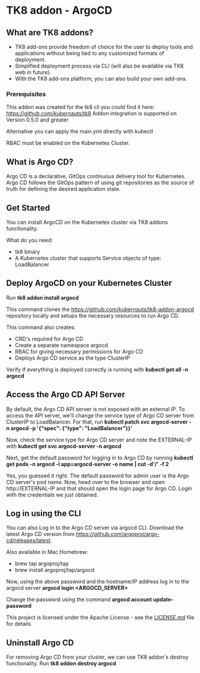 # TK8 addon - ArgoCD

## What are TK8 addons?

- TK8 add-ons provide freedom of choice for the user to deploy tools and applications without being tied to any customized formats of deployment.
- Simplified deployment process via CLI (will also be available via TK8 web in future).
- With the TK8 add-ons platform, you can also build your own add-ons.

### Prerequisites

This addon was created for the tk8 cli you could find it here: https://github.com/kubernauts/tk8
Addon integration is supported on Version 0.5.0 and greater

Alternative you can apply the main.yml directly with kubectl

RBAC must be enabled on the Kubernetes Cluster.

## What is Argo CD?

Argo CD is a declarative, GitOps continuous delivery tool for Kubernetes. Argo CD follows the GitOps pattern of using git repositories as the source of truth for defining the desired application state. 

## Get Started

You can install ArgoCD on the Kubernetes cluster via TK8 addons functionality.

What do you need:
- tk8 binary
- A Kubernetes cluster that supports Service objects of type: LoadBalancer

## Deploy ArgoCD on your Kubernetes Cluster

Run **tk8 addon install argocd** 

This command clones the https://github.com/kubernauts/tk8-addon-argocd repository locally and setups the necessary resources to run Argo CD.

This command also creates:

- CRD's required for Argo CD
- Create a separate namespace argocd
- RBAC for giving necessary permissions for Argo CD
- Deploys Argo CD service as the type ClusterIP

Verify if everything is deployed correctly is running with **kubectl get all -n argocd**

## Access the Argo CD API Server

By default, the Argo CD API server is not exposed with an external IP. To access the API server, we'll change the service type of Argo CD server from ClusterIP to LoadBalancer. For that, run **kubectl patch svc argocd-server -n argocd -p '{"spec": {"type": "LoadBalancer"}}'**

Now, check the service type for Argo CD server and note the EXTERNAL-IP with **kubectl get svc argocd-server -n argocd**

Next, get the default password for logging in to Argo CD by running **kubectl get pods -n argocd -l app=argocd-server -o name | cut -d'/' -f 2**

Yes, you guessed it right. The default password for admin user is the Argo CD server's pod name. Now, head over to the browser and open http://EXTERNAL-IP and that should open the login page for Argo CD. Login with the credentials we just obtained.

## Log in using the CLI

You can also Log in to the Argo CD server via argocd CLI. Download the latest Argo CD version from https://github.com/argoproj/argo-cd/releases/latest.

Also available in Mac Homebrew:
- brew tap argoproj/tap
- brew install argoproj/tap/argocd

Now, using the above password and the hostname/IP address log in to the argocd server **argocd login <ARGOCD_SERVER>**

Change the password using the command **argocd account update-password**

This project is licensed under the Apache License - see the [LICENSE.md](LICENSE.md) file for details

## Uninstall Argo CD

For removing Argo CD from your cluster, we can use TK8 addon's destroy functionality. Run **tk8 addon destroy argocd**

